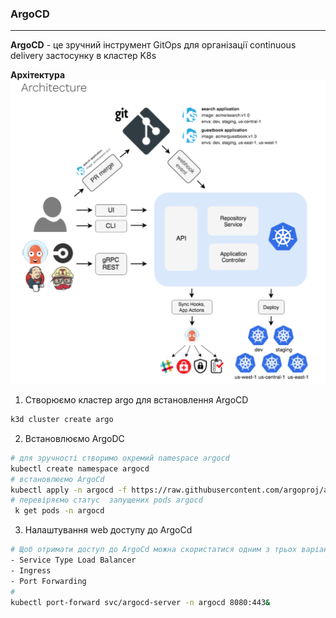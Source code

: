 ### ArgoCD
-------
**ArgoCD** - це зручний інструмент GitOps для організації continuous delivery застосунку в кластер K8s

**Архітектура**
![ArgoDC](https://github.com/vshpelyk/4.4.AsciiArtify/blob/main/doc/argocd_arch.png)

1. Створюємо кластер argo для встановлення ArgoCD
```sh
k3d cluster create argo
```
2. Встановлюємо ArgoDC
```sh
# для зручності створимо окремий namespace argocd
kubectl create namespace argocd
# встановлюємо ArgoCd
kubectl apply -n argocd -f https://raw.githubusercontent.com/argoproj/argo-cd/stable/manifests/install.yaml
# перевіряємо статус  запущених pods argocd
 k get pods -n argocd
 ```
3. Налаштування web доступу до ArgoCd
```sh
# Щоб отримати доступ до ArgoCd можна скористатися одним з трьох варіантів 
- Service Type Load Balancer
- Ingress
- Port Forwarding
# 
kubectl port-forward svc/argocd-server -n argocd 8080:443&

```
